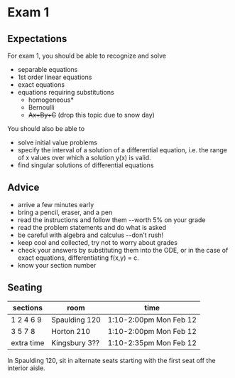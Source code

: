 # Exam 1 

## Expectations

For exam 1, you should be able to recognize and solve 
  * separable equations
  * 1st order linear equations
  * exact equations
  * equations requiring substitutions
    - homogeneous*
    - Bernoulli
    - <del>Ax+By+C</del> (drop this topic due to snow day)
  
You should also be able to 
  * solve initial value problems
  * specify the interval of a solution of a differential equation, i.e. the range of x values over which a solution y(x) is valid.
  * find singular solutions of differential equations
  
  
## Advice
  * arrive a few minutes early
  * bring a pencil, eraser, and a pen
  * read the instructions and follow them --worth 5% on your grade
  * read the problem statements and do what is asked
  * be careful with algebra and calculus --don't rush!
  * keep cool and collected, try not to worry about grades
  * check your answers by substituting them into the ODE, or in the case of exact equations, differentiating f(x,y) = c.
  * know your section number

## Seating

| sections  | room | time |
|-----------|------|------|
| 1 2 4 6 9 | Spaulding 120 | 1:10-2:00pm Mon Feb 12 |
| 3 5 7 8   | Horton 210  | 1:10-2:00pm Mon Feb 12
| extra time | Kingsbury 3?? | 1:10-2:35pm Mon Feb 12|

In Spaulding 120, sit in alternate seats starting with the first seat off the interior aisle. 
